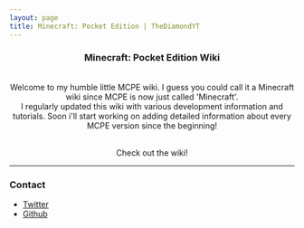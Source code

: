 ```yaml
---
layout: page
title: Minecraft: Pocket Edition | TheDiamondYT
---
```


<center>
  <h3>Minecraft: Pocket Edition Wiki</h3><br>
  Welcome to my humble little MCPE wiki. I guess you could call it a Minecraft wiki since MCPE is now just called 'Minecraft'.<br>
  I regularly updated this wiki with various development information and tutorials. Soon i'll start working on adding detailed information about every MCPE version since the beginning!<br><br>
  
  Check out the wiki!
</center>

---

### Contact 

* [Twitter](https://twitter.com/TheDiamondYT)  
* [Github](https://github.com/TheDiamondYT1)  
